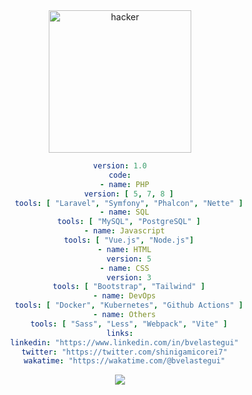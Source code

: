 
<!--<img src="https://raw.githubusercontent.com/blais3pasc4l/JuanCalderon/main/Software%20Developer%20(3).png"/>
<h4 align="center">A passionate FullStack developer</h4> <br/> 

Favorite Tech: JavaScript, React, Typescript, Python, Flutter... :sparkles: <br/>
<h2 align="center">Hi 👋, I'm Juan Calderon</h2>


I’m currently learning **New technologies** 🔥

How to reach me **juandavidcalderonpena@gmail.com** 📫 -->
<div align="center">
  <a href="https://github.com/blais3pasc4l">
    <img alt="hacker" src="https://c.tenor.com/CgGUXc-LDc4AAAAC/hacker-pc.gif" width="228"/>
  </a>
<div>

```yaml
version: 1.0
code:
  - name: PHP
    version: [ 5, 7, 8 ]
    tools: [ "Laravel", "Symfony", "Phalcon", "Nette" ]
  - name: SQL
    tools: [ "MySQL", "PostgreSQL" ]
  - name: Javascript
    tools: [ "Vue.js", "Node.js"]
  - name: HTML
    version: 5
  - name: CSS
    version: 3
    tools: [ "Bootstrap", "Tailwind" ]
  - name: DevOps
    tools: [ "Docker", "Kubernetes", "Github Actions" ]
  - name: Others
    tools: [ "Sass", "Less", "Webpack", "Vite" ]
links:
  linkedin: "https://www.linkedin.com/in/bvelastegui"
  twitter: "https://twitter.com/shinigamicorei7"
  wakatime: "https://wakatime.com/@bvelastegui"
```

![](https://hit.yhype.me/github/profile?user_id=16880910)
